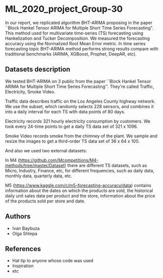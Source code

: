 # ML_2020_project_Group-30

In our report, we replicated algorithm BHT-ARIMA proposing in the paper ``Block Hankel Tensor ARIMA for Multiple Short Time Series Forecasting". This method used for multivariate time-series (TS) forecasting using Hankelization and Tucker Decomposition. We measured the forecasting accuracy using the Normalized Root Mean Error metric. In time series forecasting topic BHT-ARIMA method performs strong results compare with traditional benchmarks (ARIMA, XGBoost, Prophet, DeepAR, etc).

## Datasets description
We tested BHT-ARIMA on 3 public from the paper ``Block Hankel Tensor ARIMA for Multiple Short Time Series Forecasting''. They're called Traffic, Electricity, Smoke Video. 

Traffic data describes traffic on the Los Angeles County highway network. We use the subset, which randomly selects 228 sensors, and combines it into a daily interval for each TS with data points of 80 days.

Electricity records 321 hourly electricity consumption by customers. We took every 24-time points to get a daily TS data set of 321 x 1096.

Smoke Video records smoke from the chimney of the plant. We sample and resize the images to get a third-order TS data set of 36 x 64 x 100.

And also we used two external datasets: 

In M4 (https://github.com/Mcompetitions/M4-methods/tree/master/Dataset) there are different TS datasets, such as Micro, Industry, Finance, etc, for different frequencies, such as daily data, monthly data, quarterly data, etc.

M5 (https://www.kaggle.com/c/m5-forecasting-accuracy/data) contains information about the dates on which the products are sold, the historical daily unit sales data per product and the store, information about the price of the products sold per store and date.

## Authors

* Ivan Baybuza 
* Olga Shtepa

## References

* Hat tip to anyone whose code was used
* Inspiration
* etc
